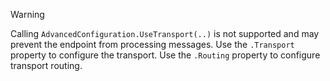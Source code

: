 > [!WARNING]
> Calling `AdvancedConfiguration.UseTransport(..)` is not supported and may prevent the endpoint from processing messages. Use the `.Transport` property to configure the transport. Use the `.Routing` property to configure transport routing.